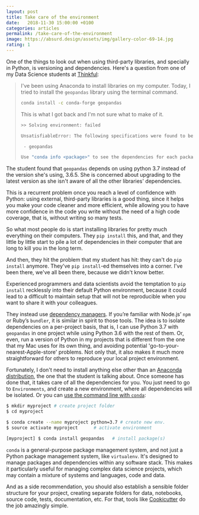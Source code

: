 ```yaml
---
layout: post
title: Take care of the environment
date:   2018-11-30 15:00:00 +0100
categories: articles
permalink: /take-care-of-the-environment
image: https://absurd.design/assets/img/gallery-color-69-14.jpg
rating: 1
---
```


One of the things to look out when using third-party libraries, and specially in Python, is versioning and dependencies. Here's a question from one of my Data Science students at [Thinkful](https://thinkful.com):

> I've been using Anaconda to install libraries on my computer. Today, I tried to install the `geopandas` library using the terminal command.
>
> ```bash
> conda install -c conda-forge geopandas
> ```
>
> This is what I got back and I'm not sure what to make of it.
>
> ```bash
> >> Solving environment: failed
>
> UnsatisfiableError: The following specifications were found to be in conflict:
>
>  - geopandas
>
> Use "conda info <package>" to see the dependencies for each package.
> ```

The student found that `geopandas` depends on using python 3.7 instead of the version she's using, 3.6.5. She is concerned about upgrading to the latest version as she isn't aware of all the other libraries' dependencies.

This is a recurrent problem once you reach a level of confidence with Python: using external, third-party libraries is a good thing, since it helps you make your code cleaner and more efficient, while allowing you to have more confidence in the code you write without the need of a high code coverage, that is, without writing so many tests.

So what most people do is start installing libraries for pretty much everything on their computers. They `pip install` this, and that, and they little by little start to pile a lot of dependencies in their computer that are long to kill you in the long term.

And then, they hit the problem that my student has hit: they can't do `pip install` anymore. They've `pip install`-ed themselves into a corner. I've been there, we've all been there, because we didn't know better.

Experienced programmers and data scientists avoid the temptation to `pip install` recklessly into their default Python environment, because it could lead to a difficult to maintain setup that will not be reproducible when you want to share it with your colleagues.

They instead use [dependency managers](https://www.fullstackpython.com/application-dependencies.html). If you’re familiar with Node.js’ `npm` or Ruby’s `bundler`, it is similar in spirit to those tools. The idea is to isolate dependencies on a per-project basis, that is, I can use Python 3.7 with `geopandas` in one project while using Python 3.6 with the rest of them. Or, even, run a version of Python in my projects that is different from the one that my Mac uses for its own thing, and avoiding potential 'go-to-your-nearest-Apple-store' problems. Not only that, it also makes it much more straightforward for others to reproduce your local project environment.

Fortunately, I don't need to install anything else other than an [Anaconda distribution](https://docs.anaconda.com/anaconda/), the one that the student is talking about. Once someone has done that, it takes care of all the dependencies for you. You just need to go to `Environments`, and create a new environment, where all dependencies will be isolated. Or you can [use the command line with `conda`](https://conda.io/docs/user-guide/getting-started.html#managing-envs):

```bash
$ mkdir myproject # create project folder        
$ cd myproject       

$ conda create --name myproject python=3.7 # create new env.
$ source activate myproject      # activate environment

[myproject] $ conda install geopandas   # install package(s)
```

`conda` is a general-purpose package management system, and not just a Python package management system, like `virtualenv`. It's designed to manage packages and dependencies within any software stack. This makes it particularly useful for managing complex data science projects, which may contain a mixture of systems and languages, code and data.

And as a side recommendation, you should also establish a sensible folder structure for your project, creating separate folders for data, notebooks, source code, tests, documentation, etc. For that, tools like [Cookicutter](https://cookiecutter.readthedocs.io/en/latest/) do the job amazingly simple.
